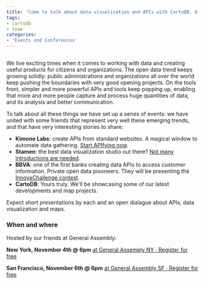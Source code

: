 ```yaml
---
title: 'Come to talk about data visualization and APIs with CartoDB, Kimomo Labs, Stamen and BBVA'
tags:
- cartodb
- team
categories:
- 'Events and Conferences'
---
```


<div class="wrap"><p class="wrap-border"><img src="http://i.imgur.com/YG90eSB.jpg" alt="" /></p></div>

We live exciting times when it comes to working with data and creating useful products for citizens and organizations. The open data trend keeps growing solidly: public administrations and organizations all over the world keep pushing the boundaries with very good opening projects. On the tools front, simpler and more powerful APIs and tools keep popping up, enabling that more and more people capture and process huge quantities of data, and its analysis and better communication. 

To talk about all these things we have set up a series of events: we have united with some friends that represent very well these emerging trends, and that have very interesting stories to share: 

* **Kimono Labs**: create APIs from standard websites. A magical window to automate data gathering. [Start APIfying now](http://kimonolabs.com).
* **Stamen**: the best data visualization studio out there? [Not many introductions are needed](http://stamen.com/).
* **BBVA**: one of the first banks creating data APIs to access customer information. Private open data piooneers. They will be presenting the [InnovaChallenge contest](http://blog.cartodb.com/cartodb-mexico-innovachallenge/).
* **CartoDB**: Yours truly. We'll be showcasing some of our latest developments and map projects.

Expect short presentations by each and an open dialague about APIs, data visualization and maps. 


### When and where

Hosted by our friends at General Assembly: 

**New York, November 4th @ 6pm** 
[at General Assemply NY · Register for free](https://generalassemb.ly/education/geospatial-analysis-of-financial-data-obtain-visualize-communicate/new-york-city/8672)

**San Francisco, November 6th @ 6pm** 
[at General Assembly SF · Register for free](https://generalassemb.ly/education/geospatial-analysis-of-financial-data-get-the-data-visualize-analyze-and-communicate-with-it/san-francisco/8673)

